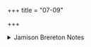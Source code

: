 +++
title = "07-09"

+++

<details><summary>Jamison Brereton Notes</summary>

Unlike the preceding tṛca, this one dispenses with repetition and therefore has more room for meat, comparatively speaking.
</details>
